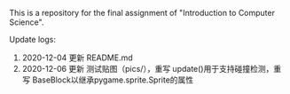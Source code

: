 
This is a repository for the final assignment of "Introduction to Computer Science".<br />

Update logs:
1. 2020-12-04 更新 README.md
2. 2020-12-06 更新 测试贴图（pics/），重写 update()用于支持碰撞检测，重写 BaseBlock以继承pygame.sprite.Sprite的属性